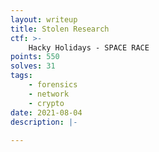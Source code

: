 ```yaml
---
layout: writeup
title: Stolen Research
ctf: >-
    Hacky Holidays - SPACE RACE
points: 550
solves: 31
tags: 
    - forensics
    - network
    - crypto
date: 2021-08-04
description: |-
    
---
```

